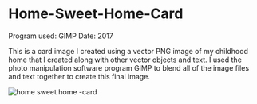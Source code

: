 # Home-Sweet-Home-Card

Program used: GIMP
Date: 2017

This is a card image I created using a vector PNG image of my childhood home that I created along with other vector objects and text. I used the photo manipulation software program GIMP to blend all of the image files and text together to create this final image.

![home sweet home -card](https://user-images.githubusercontent.com/20212224/215648099-90b9dce4-5440-4196-9ec5-18cb89a26873.png)

